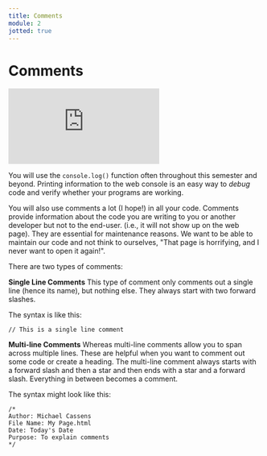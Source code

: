 ```yaml
---
title: Comments
module: 2
jotted: true
---
```


# Comments

<div class="embed-responsive embed-responsive-16by9"><iframe class="embed-responsive-item" src="https://umontana.zoom.us/rec/play/uMV8JOr5_Wo3GtfGsASDUaRxW43oeqKsg3IYq6VczxvnAngCYwKuNLVAYbMr15PoBnz3xbJl6F79-OuK?continueMode=true
" frameborder="0" allowfullscreen></iframe></div>


You will use the `console.log()` function often throughout this semester and beyond. Printing information to the web console is an easy way to _debug_ code and verify whether your programs are working.

You will also use comments a lot (I hope!) in all your code. Comments provide information about the code you are writing to you or another developer but not to the end-user. (i.e., it will not show up on the web page).  They are essential for maintenance reasons.   We want to be able to maintain our code and not think to ourselves, "That page is horrifying, and I never want to open it again!".

There are two types of comments:

**Single Line Comments**
This type of comment only comments out a single line (hence its name), but nothing else.  They always start with two forward slashes.

The syntax is like this:

```
// This is a single line comment
```

**Multi-line Comments**
Whereas multi-line comments allow you to span across multiple lines.  These are helpful when you want to comment out some code or create a heading.  The multi-line comment always starts with a forward slash and then a star and then ends with a star and a forward slash.  Everything in between becomes a comment.

The syntax might look like this:
```
/*
Author: Michael Cassens
File Name: My Page.html
Date: Today's Date
Purpose: To explain comments
*/
```
